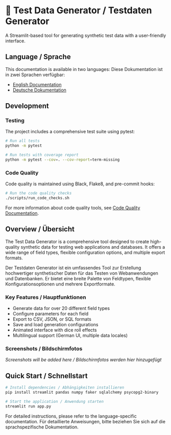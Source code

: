 # 🎲 Test Data Generator / Testdaten Generator

A Streamlit-based tool for generating synthetic test data with a user-friendly interface.

## Language / Sprache

This documentation is available in two languages:
Diese Dokumentation ist in zwei Sprachen verfügbar:

- [English Documentation](README_ENG.md)
- [Deutsche Dokumentation](README_GER.md)

## Development

### Testing
The project includes a comprehensive test suite using pytest:
```bash
# Run all tests
python -m pytest

# Run tests with coverage report
python -m pytest --cov=. --cov-report=term-missing
```

### Code Quality
Code quality is maintained using Black, Flake8, and pre-commit hooks:
```bash
# Run the code quality checks
./scripts/run_code_checks.sh
```

For more information about code quality tools, see [Code Quality Documentation](docs/code_quality.md).

## Overview / Übersicht

The Test Data Generator is a comprehensive tool designed to create high-quality synthetic data for testing web applications and databases. It offers a wide range of field types, flexible configuration options, and multiple export formats.

Der Testdaten Generator ist ein umfassendes Tool zur Erstellung hochwertiger synthetischer Daten für das Testen von Webanwendungen und Datenbanken. Er bietet eine breite Palette von Feldtypen, flexible Konfigurationsoptionen und mehrere Exportformate.

### Key Features / Hauptfunktionen

- Generate data for over 20 different field types
- Configure parameters for each field
- Export to CSV, JSON, or SQL formats
- Save and load generation configurations
- Animated interface with dice roll effects
- Multilingual support (German UI, multiple data locales)

### Screenshots / Bildschirmfotos

*Screenshots will be added here / Bildschirmfotos werden hier hinzugefügt*

## Quick Start / Schnellstart

```bash
# Install dependencies / Abhängigkeiten installieren
pip install streamlit pandas numpy faker sqlalchemy psycopg2-binary

# Start the application / Anwendung starten
streamlit run app.py
```

For detailed instructions, please refer to the language-specific documentation.
Für detaillierte Anweisungen, bitte beziehen Sie sich auf die sprachspezifische Dokumentation.